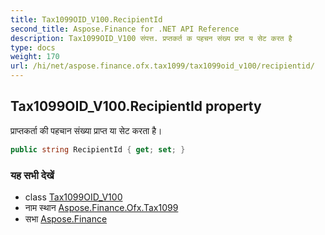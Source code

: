 ```yaml
---
title: Tax1099OID_V100.RecipientId
second_title: Aspose.Finance for .NET API Reference
description: Tax1099OID_V100 संपत्त. प्रप्तकर्त क पहचन संख्य प्रप्त य सेट करत है
type: docs
weight: 170
url: /hi/net/aspose.finance.ofx.tax1099/tax1099oid_v100/recipientid/
---
```

## Tax1099OID_V100.RecipientId property

प्राप्तकर्ता की पहचान संख्या प्राप्त या सेट करता है।

```csharp
public string RecipientId { get; set; }
```

### यह सभी देखें

* class [Tax1099OID_V100](../)
* नाम स्थान [Aspose.Finance.Ofx.Tax1099](../../tax1099oid_v100/)
* सभा [Aspose.Finance](../../../)


